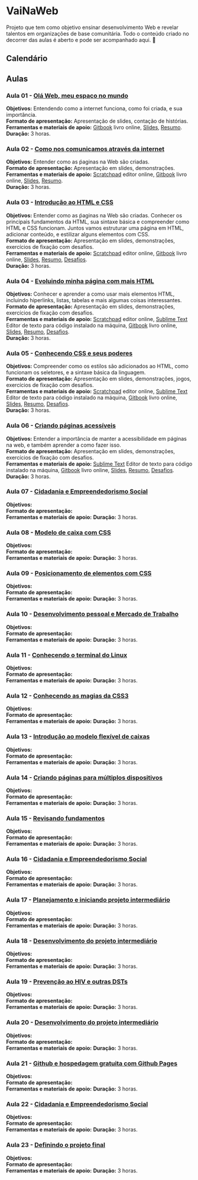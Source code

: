 # VaiNaWeb

Projeto que tem como objetivo ensinar desenvolvimento Web e revelar talentos em organizações de base comunitária.
Todo o conteúdo criado no decorrer das aulas é aberto e pode ser acompanhado aqui.
:rocket:

## Calendário

## Aulas

### Aula 01 - [Olá Web, meu espaço no mundo](aulas/aula01/aula.md)

**Objetivos:** Entendendo como a internet funciona, como foi criada, e sua importância.<br>
**Formato de apresentação:** Apresentação de slides, contação de histórias.<br> 
**Ferramentas e materiais de apoio:** [Gitbook](https://vainaweb.gitbooks.io/primeiros-passos-web/) livro online, [Slides](http://slides.com/igorcouto/vainaweb-aula01#/),  [Resumo](aulas/aula01/resumo.md).<br>
**Duração:** 3 horas.

### Aula 02 - [Como nos comunicamos através da internet](aulas/aula02/aula.md)

**Objetivos:** Entender como as ṕaginas na Web são criadas.<br>
**Formato de apresentação:** Apresentação em slides, demonstrações. <br>
**Ferramentas e materiais de apoio:** [Scratchpad](http://scratchpad.io/vainaweb) editor online, [Gitbook](https://vainaweb.gitbooks.io/primeiros-passos-web/) livro online, [Slides](http://slides.com/dalivieira/vainaweb-aula02), [Resumo](aulas/aula02/resumo.md).<br>
**Duração:** 3 horas.

### Aula 03 - [Introdução ao HTML e CSS](aulas/aula03/aula.md)

**Objetivos:** Entender como as ṕaginas na Web são criadas. Conhecer os principais fundamentos da HTML, sua sintaxe básica e compreender como HTML e CSS funcionam. Juntos vamos estruturar uma página em HTML, adicionar conteúdo, e estilizar alguns elementos com CSS.<br>
**Formato de apresentação:** Apresentação em slides, demonstrações, exercícios de fixação com desafios.<br>
**Ferramentas e materiais de apoio:** [Scratchpad](http://scratchpad.io/vainaweb) editor online, [Gitbook](https://vainaweb.gitbooks.io/primeiros-passos-web/) livro online, [Slides](http://slides.com/dalivieira/vainaweb-aula03), [Resumo](aulas/aula03/resumo.md), [Desafios](aulas/aula03/desafios.md).<br>
**Duração:** 3 horas.

### Aula 04 - [Evoluindo minha página com mais HTML](aulas/aula04/aula.md)

**Objetivos:** Conhecer e aprender a como usar mais elementos HTML, incluindo hiperlinks, listas, tabelas e mais algumas coisas interessantes.<br>
**Formato de apresentação:** Apresentação em slides, demonstrações, exercícios de fixação com desafios.<br>
**Ferramentas e materiais de apoio:** [Scratchpad](http://scratchpad.io/vainaweb) editor online, [Sublime Text](sublimetext.com) Editor de texto para código instalado na máquina, [Gitbook](https://vainaweb.gitbooks.io/primeiros-passos-web/) livro online, [Slides](http://slides.com/dalivieira/vainaweb-aula04), [Resumo](aulas/aula04/resumo.md), [Desafios](aulas/aula04/desafios.md).<br>
**Duração:** 3 horas.

### Aula 05 - [Conhecendo CSS e seus poderes](aulas/aula05/aula.md)

**Objetivos:** Compreender como os estilos são adicionados ao HTML, como funcionam os seletores, e a sintaxe básica da linguagem.<br>
**Formato de apresentação:** Apresentação em slides, demonstrações, jogos, exercícios de fixação com desafios.<br>
**Ferramentas e materiais de apoio:** [Scratchpad](http://scratchpad.io/vainaweb) editor online, [Sublime Text](sublimetext.com) Editor de texto para código instalado na máquina, [Gitbook](https://vainaweb.gitbooks.io/primeiros-passos-web/) livro online, [Slides](http://slides.com/dalivieira/vainaweb-aula05), [Resumo](aulas/aula05/resumo.md), [Desafios](aulas/aula05/desafios.md).<br>
**Duração:** 3 horas.

### Aula 06 - [Criando páginas acessíveis](aulas/aula06/aula.md)

**Objetivos:** Entender a importância de manter a acessibilidade em páginas na web, e também aprender a como fazer isso.<br>
**Formato de apresentação:** Apresentação em slides, demonstrações, exercícios de fixação com desafios.<br>
**Ferramentas e materiais de apoio:** [Sublime Text](sublimetext.com) Editor de texto para código instalado na máquina, [Gitbook](https://vainaweb.gitbooks.io/primeiros-passos-web/) livro online, [Slides](http://slides.com/dalivieira/vainaweb-aula06), [Resumo](aulas/aula06/resumo.md), [Desafios](aulas/aula06/desafios.md).<br>
**Duração:** 3 horas.

### Aula 07 - [Cidadania e Empreendedorismo Social](aulas/aula07/aula.md)

**Objetivos:** <br>
**Formato de apresentação:** <br>
**Ferramentas e materiais de apoio:** 
**Duração:** 3 horas.

### Aula 08 - [Modelo de caixa com CSS](aulas/aula08/aula.md)

**Objetivos:** <br>
**Formato de apresentação:** <br>
**Ferramentas e materiais de apoio:** 
**Duração:** 3 horas.


### Aula 09 - [Posicionamento de elementos com CSS](aulas/aula09/aula.md)

**Objetivos:** <br>
**Formato de apresentação:** <br>
**Ferramentas e materiais de apoio:** 
**Duração:** 3 horas.

### Aula 10 - [Desenvolvimento pessoal e Mercado de Trabalho](aulas/aula10/aula.md)

**Objetivos:** <br>
**Formato de apresentação:** <br>
**Ferramentas e materiais de apoio:** 
**Duração:** 3 horas.

### Aula 11 - [Conhecendo o terminal do Linux](aulas/aula11/aula.md)

**Objetivos:** <br>
**Formato de apresentação:** <br>
**Ferramentas e materiais de apoio:** 
**Duração:** 3 horas.


### Aula 12 - [Conhecendo as magias da CSS3](aulas/aula12/aula.md)

**Objetivos:** <br>
**Formato de apresentação:** <br>
**Ferramentas e materiais de apoio:** 
**Duração:** 3 horas.

### Aula 13 - [Introdução ao modelo flexível de caixas](aulas/aula13/aula.md)

**Objetivos:** <br>
**Formato de apresentação:** <br>
**Ferramentas e materiais de apoio:** 
**Duração:** 3 horas.

### Aula 14 - [Criando páginas para múltiplos dispositivos](aulas/aula14/aula.md)

**Objetivos:** <br>
**Formato de apresentação:** <br>
**Ferramentas e materiais de apoio:** 
**Duração:** 3 horas.


### Aula 15 - [Revisando fundamentos](aulas/aula15/aula.md)

**Objetivos:** <br>
**Formato de apresentação:** <br>
**Ferramentas e materiais de apoio:** 
**Duração:** 3 horas.

### Aula 16 - [Cidadania e Empreendedorismo Social](aulas/aula16/aula.md)

**Objetivos:** <br>
**Formato de apresentação:** <br>
**Ferramentas e materiais de apoio:** 
**Duração:** 3 horas.

### Aula 17 - [Planejamento e iniciando projeto intermediário](aulas/aula17/aula.md)

**Objetivos:** <br>
**Formato de apresentação:** <br>
**Ferramentas e materiais de apoio:** 
**Duração:** 3 horas.

### Aula 18 - [Desenvolvimento do projeto intermediário](aulas/aula18/aula.md)

**Objetivos:** <br>
**Formato de apresentação:** <br>
**Ferramentas e materiais de apoio:** 
**Duração:** 3 horas.

### Aula 19 - [Prevenção ao HIV e outras DSTs](aulas/aula19/aula.md)

**Objetivos:** <br>
**Formato de apresentação:** <br>
**Ferramentas e materiais de apoio:** 
**Duração:** 3 horas.

### Aula 20 - [Desenvolvimento do projeto intermediário](aulas/aula20/aula.md)

**Objetivos:** <br>
**Formato de apresentação:** <br>
**Ferramentas e materiais de apoio:** 
**Duração:** 3 horas.

### Aula 21 - [Github e hospedagem gratuita com Github Pages](aulas/aula21/aula.md)

**Objetivos:** <br>
**Formato de apresentação:** <br>
**Ferramentas e materiais de apoio:** 
**Duração:** 3 horas.

### Aula 22 - [Cidadania e Empreendedorismo Social](aulas/aula22/aula.md)

**Objetivos:** <br>
**Formato de apresentação:** <br>
**Ferramentas e materiais de apoio:** 
**Duração:** 3 horas.

### Aula 23 - [Definindo o projeto final](aulas/aula23/aula.md)

**Objetivos:** <br>
**Formato de apresentação:** <br>
**Ferramentas e materiais de apoio:** 
**Duração:** 3 horas.
